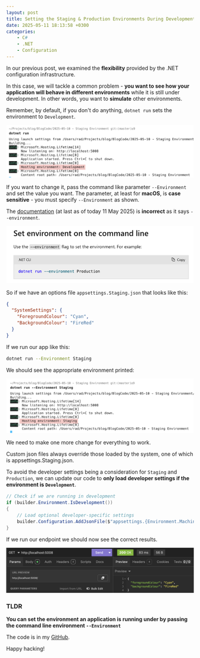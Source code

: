 ```yaml
---
layout: post
title: Setting the Staging & Production Environments During Development
date: 2025-05-11 18:13:58 +0300
categories:
    - C#
    - .NET
    - Configuration
---
```


In our previous post, we examined the **flexibility** provided by the .NET configuration infrastructure.

In this case, we will tackle a common problem - **you want to see how your application will behave in different environments** while it is still under development. In other words, you want to **simulate** other environments.

Remember, by default, if you don't do anything, `dotnet run` sets the environment to `Development`.

![DevelopmentEnvironment](../images/2025/05/DevelopmentEnvironment.png)

If you want to change it, pass the command like parameter `--Environment` and set the value you want. The parameter, at least for **macOS**, is **case sensitive** - you must specify `--Environment` as shown.

The [documentation](https://learn.microsoft.com/en-us/aspnet/core/fundamentals/environments?view=aspnetcore-9.0) (at last as of today 11 May 2025) is **incorrect** as it says `--environment`.

![WrongDocs](../images/2025/05/WrongDocs.png)

So if we have an options file `appsettings.Staging.json` that looks like this:

```json
{
  "SystemSettings": {
    "ForegroundColour": "Cyan",
    "BackgroundColour": "FireRed"
  }
}
```

If we run our app like this:

```bash
dotnet run --Environment Staging
```

We should see the appropriate environment printed:

![StagingEnvironment](../images/2025/05/StagingEnvironment.png)

We need to make one more change for everything to work.

Custom json files always override those loaded by the system, one of which is appsettings.Staging.json.

To avoid the developer settings being a consideration for `Staging` and `Production`, we can update our code to **only load developer settings if the environment is `Development`**.

```c#
// Check if we are running in development
if (builder.Environment.IsDevelopment())
{
    // Load optional developer-specific settings
    builder.Configuration.AddJsonFile($"appsettings.{Environment.MachineName}.json", optional: true);
}
```

If we run our endpoint we should now see the correct results.

![StagingSettings](../images/2025/05/StagingSettings.png)

### TLDR

**You can set the environment an application is running under by passing the command line environment `--Environment`**

The code is in my [GitHub](https://github.com/conradakunga/BlogCode/tree/master/2025-05-10%20-%20Staging%20Environment).

Happy hacking!
